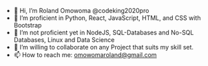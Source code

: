 - 👋 Hi, I’m Roland Omowoma @codeking2020pro
- 👀 I’m proficient in Python, React, JavaScript, HTML, and CSS with Bootstrap
- 🌱 I’m not proficient yet in NodeJS, SQL-Databases and No-SQL Databases, Linux and Data Science
- 💞️ I’m willing to collaborate on any Project that suits my skill set.
- 📫 How to reach me: omowomaroland@gmail.com

<!---
codeking2020pro/codeking2020pro is a ✨ special ✨ repository because its `README.md` (this file) appears on your GitHub profile.
You can click the Preview link to take a look at your changes.
--->

